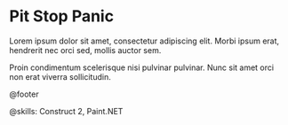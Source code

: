 # Pit Stop Panic

Lorem ipsum dolor sit amet, consectetur adipiscing elit. Morbi ipsum erat, hendrerit nec orci sed, mollis auctor sem.

Proin condimentum scelerisque nisi pulvinar pulvinar. Nunc sit amet orci non erat viverra sollicitudin.

@footer

@skills: Construct 2, Paint.NET